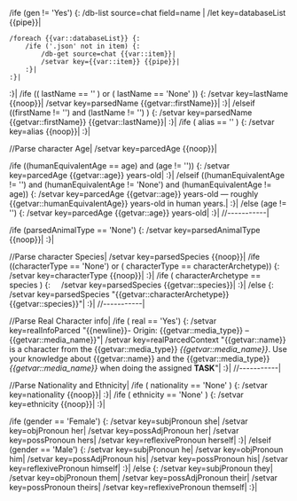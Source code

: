 /ife (gen != 'Yes') {:
	/db-list source=chat field=name |
	/let key=databaseList {{pipe}}|
	
	/foreach {{var::databaseList}} {:
		/ife ('.json' not in item) {:
			/db-get source=chat {{var::item}}| 
			/setvar key={{var::item}} {{pipe}}|
		:}|
	:}|
:}|
/ife (( lastName == '' ) or ( lastName == 'None' )) {:
	/setvar key=lastName {{noop}}|
	/setvar key=parsedName {{getvar::firstName}}|
:}|
/elseif ((firstName != '') and (lastName != '') ) {:
	/setvar key=parsedName {{getvar::firstName}} {{getvar::lastName}}|
:}|
/ife ( alias == '' ) {:
	/setvar key=alias {{noop}}|
:}|

//Parse character Age|
/setvar key=parcedAge {{noop}}|

/ife ((humanEquivalentAge == age) and (age != '')) {:
	/setvar key=parcedAge {{getvar::age}} years-old|
:}|
/elseif ((humanEquivalentAge != '') and (humanEquivalentAge != 'None') and (humanEquivalentAge != age)) {:
	/setvar key=parcedAge {{getvar::age}} years-old — roughly {{getvar::humanEquivalentAge}} years-old in human years.|
:}|
/else (age != '') {:
	/setvar key=parcedAge {{getvar::age}} years-old|
:}|
//-----------|

/ife (parsedAnimalType == 'None') {:
	/setvar key=parsedAnimalType {{noop}}|
:}|


//Parse character Species|
/setvar key=parsedSpecies {{noop}}|
/ife ((characterType == 'None') or ( characterType ==  characterArchetype)) {:
	/setvar key=characterType {{noop}}|
:}|
/ife ( characterArchetype == species ) {:
    /setvar key=parsedSpecies {{getvar::species}}|
:}|
/else {:
	/setvar key=parsedSpecies "{{getvar::characterArchetype}} {{getvar::species}}"|
:}|
//-----------|

//Parse Real Character info|
/ife ( real == 'Yes') {:
	/setvar key=realInfoParced "{{newline}}- Origin: {{getvar::media_type}} – {{getvar::media_name}}"|
	/setvar key=realParcedContext "{{getvar::name}} is a character from the {{getvar::media_type}} _{{getvar::media_name}}_. Use your knowledge about {{getvar::name}} and the {{getvar::media_type}} _{{getvar::media_name}}_ when doing the assigned **TASK**"|
:}|
//-----------|

//Parse Nationality and Ethnicity|
/ife ( nationality == 'None' ) {:
	/setvar key=nationality {{noop}}|
:}|
/ife ( ethnicity == 'None' ) {:
	/setvar key=ethnicity {{noop}}|
:}|


/ife (gender == 'Female') {:
	/setvar key=subjPronoun she|
	/setvar key=objPronoun her|
	/setvar key=possAdjPronoun her|
	/setvar key=possPronoun hers|
	/setvar key=reflexivePronoun herself|
:}|
/elseif (gender == 'Male') {:
	/setvar key=subjPronoun he|
	/setvar key=objPronoun him|
	/setvar key=possAdjPronoun his|
	/setvar key=possPronoun his|
	/setvar key=reflexivePronoun himself|
:}|
/else {:
	/setvar key=subjPronoun they|
	/setvar key=objPronoun them|
	/setvar key=possAdjPronoun their|
	/setvar key=possPronoun theirs|
	/setvar key=reflexivePronoun themself|
:}|